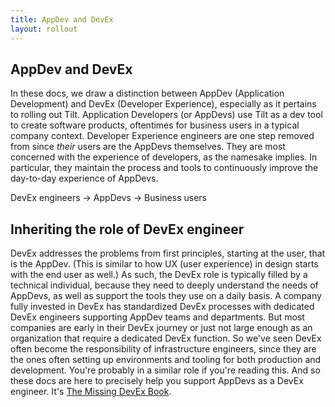 ```yaml
---
title: AppDev and DevEx
layout: rollout
---
```


## AppDev and DevEx

In these docs, we draw a distinction between AppDev (Application Development) and DevEx (Developer Experience), especially as it pertains to rolling out Tilt. Application Developers (or AppDevs) use Tilt as a dev tool to create software products, oftentimes for business users in a typical company context. Developer Experience engineers are one step removed from since _their_ users are the AppDevs themselves. They are most concerned with the experience of developers, as the namesake implies. In particular, they maintain the process and tools to continuously improve the day-to-day experience of AppDevs.

DevEx engineers -> AppDevs -> Business users

## Inheriting the role of DevEx engineer

DevEx addresses the problems from first principles, starting at the user, that is the AppDev. (This is similar to how UX (user experience) in design starts with the end user as well.) As such, the DevEx role is typically filled by a technical individual, because they need to deeply understand the needs of AppDevs, as well as support the tools they use on a daily basis. A company fully invested in DevEx has standardized DevEx processes with dedicated DevEx engineers supporting AppDev teams and departments. But most companies are early in their DevEx journey or just not large enough as an organization that require a dedicated DevEx function. So we've seen DevEx often become the responsibility of infrastructure engineers, since they are the ones often setting up environments and tooling for both production and development. You're probably in a similar role if you're reading this. And so these docs are here to precisely help you support AppDevs as a DevEx engineer. It's [The Missing DevEx Book](../rollout/missing-devex-book).
